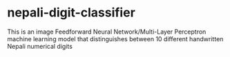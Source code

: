 # nepali-digit-classifier
This is an image Feedforward Neural Network/Multi-Layer Perceptron machine learning model that distinguishes between 10 different handwritten Nepali numerical digits
